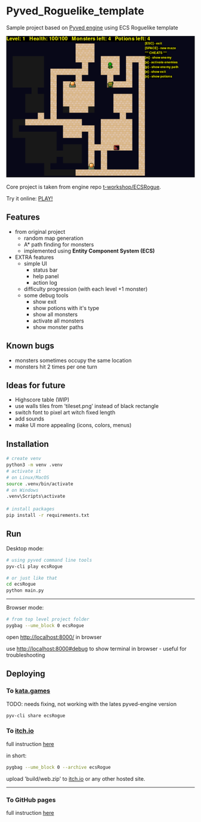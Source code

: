 # Pyved_Roguelike_template

Sample project based on [Pyved engine](https://github.com/gaudiatech/pyved-engine) using ECS Roguelike template

![](/screenshots/screenshot.png)

Core project is taken from engine repo [t-workshop/ECSRogue](https://github.com/gaudiatech/pyved-engine/tree/master/t-workshop/ECSRogue).

Try it online:
[PLAY!](https://hubertrex.github.io/Pyved_Roguelike_template/)

## Features

* from original project
  * random map generation
  * A* path finding for monsters
  * implemented using **Entity Component System (ECS)**
* EXTRA features
  * simple UI
    * status bar
    * help panel
    * action log
  * difficulty progression (with each level +1 monster)
  * some debug tools
    * show exit
    * show potions with it's type
    * show all monsters
    * activate all monsters
    * show monster paths

## Known bugs

* monsters sometimes occupy the same location
* monsters hit 2 times per one turn

## Ideas for future

* Highscore table (WIP)
* use walls tiles from 'tileset.png' instead of black rectangle
* switch font to pixel art witch fixed length
* add sounds
* make UI more appealing (icons, colors, menus)

## Installation

```bash
# create venv
python3 -m venv .venv
# activate it
# on Linux/MacOS
source .venv/bin/activate
# on Windows
.venv\Scripts\activate

# install packages
pip install -r requirements.txt

```

## Run

Desktop mode:

```bash
# using pyved command line tools
pyv-cli play ecsRogue
```

```bash
# or just like that
cd ecsRogue
python main.py
```

***

Browser mode:

```bash
# from top level project folder
pygbag --ume_block 0 ecsRogue
```

open [http://localhost:8000/]() in browser

use [http://localhost:8000#debug]() to show terminal in browser - useful for troubleshooting

## Deploying

### To [kata.games](https://kata.games/)

TODO: needs fixing, not working with the lates pyved-engine version

```bash
pyv-cli share ecsRogue
```

### To [itch.io](https://itch.io/)

full instruction [here](https://pygame-web.github.io/wiki/pygbag/itch.io/)

in short:

```bash
pygbag --ume_block 0 --archive ecsRogue
```

upload 'build/web.zip' to [itch.io](https://itch.io/) or any other hosted site.

***

### To GitHub pages

full instruction [here](https://pygame-web.github.io/wiki/pygbag/github.io/)
